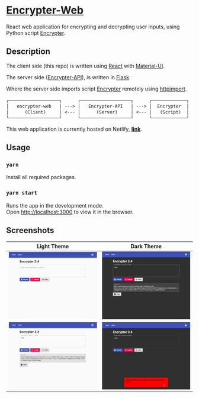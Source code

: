 # [Encrypter-Web](https://encrypter-web.netlify.app/)

React web application for encrypting and decrypting user inputs, using Python script [Encrypter](https://github.com/MaxsLi/Encrypter).

## Description

The client side (this repo) is written using [React](https://reactjs.org/) with [Material-UI](https://material-ui.com/).

The server side ([Encrypter-API](https://github.com/MaxsLi/Encrypter-API)), is written in [Flask](https://flask.palletsprojects.com/en/1.1.x/).

Where the server side imports script [Encrypter](https://github.com/MaxsLi/Encrypter) remotely using [httpimport](https://github.com/operatorequals/httpimport).

```
┌───────────────────┐      ┌───────────────────┐      ┌─────────────┐
│   encrypter-web   │ ---> │   Encrypter-API   │ ---> │  Encrypter  │
│      (Client)     │ <--- │      (Server)     │ <--- │   (Script)  │
└───────────────────┘      └───────────────────┘      └─────────────┘
```

This web application is currently hosted on Netlify, [**link**](https://encrypter-web.netlify.app/).

## Usage

### `yarn`

Install all required packages.

### `yarn start`

Runs the app in the development mode.\
Open [http://localhost:3000](http://localhost:3000) to view it in the browser.

## Screenshots

| Light Theme    | Dark Theme   |
| :------------: | :----------: |
| ![Home page in light theme](/static/screenshot1.png) | ![Encrypt text in dark theme](/static/screenshot3.png) |
| ![Encrypt text in light theme](/static/screenshot2.png) | ![Error input in dark theme](/static/screenshot4.png) |

